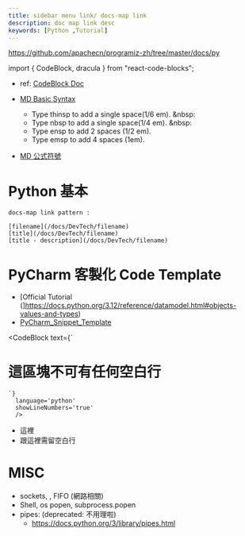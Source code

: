 ```yaml
---
title: sidebar menu link/ docs-map link
description: doc map link desc
keywords: [Python ,Tutorial]
---
```



https://github.com/apachecn/programiz-zh/tree/master/docs/py

import { CodeBlock, dracula  } from "react-code-blocks";
* ref: [CodeBlock Doc](https://www.npmjs.com/package/react-code-blocks#codeblock)

* [MD Basic Syntax](https://www.markdownguide.org/basic-syntax/)
    * Type thinsp to add a single space(1/6 em). &nbsp:
    * Type nbsp to add a single space(1/4 em). &nbsp:
    * Type ensp to add 2 spaces (1/2 em).
    * Type emsp to add 4 spaces (1em).


* [MD 公式符號](https://blog.csdn.net/konglongdanfo1/article/details/85204312)

# Python 基本


    docs-map link pattern :
    
    [filename](/docs/DevTech/filename)
    [title](/docs/DevTech/filename)
    [title - description](/docs/DevTech/filename)
  
# PyCharm 客製化 Code Template
* [Official Tutorial (]https://docs.python.org/3.12/reference/datamodel.html#objects-values-and-types)
* [PyCharm_Snippet_Template](./PyCharm_Snippet_Template)
 
 
<CodeBlock text={`
# 這區塊不可有任何空白行
    `}
      language='python'
      showLineNumbers='true'
      /> 
 - 這裡     
 - 跟這裡需留空白行 
 
 
 
 
# MISC
* sockets, , FIFO (網路相關)
* Shell, os popen, subprocess.popen
* pipes: (deprecated: 不用理啦)
    * https://docs.python.org/3/library/pipes.html